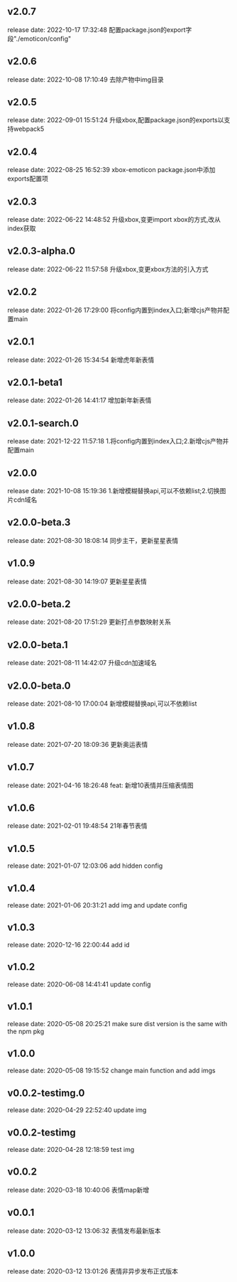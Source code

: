 
## v2.0.7
release date: 2022-10-17 17:32:48
配置package.json的export字段"./emoticon/config"


## v2.0.6
release date: 2022-10-08 17:10:49
去除产物中img目录


## v2.0.5
release date: 2022-09-01 15:51:24
升级xbox,配置package.json的exports以支持webpack5

## v2.0.4
release date: 2022-08-25 16:52:39
xbox-emoticon package.json中添加exports配置项

## v2.0.3
release date: 2022-06-22 14:48:52
升级xbox,变更import xbox的方式,改从index获取


## v2.0.3-alpha.0
release date: 2022-06-22 11:57:58
升级xbox,变更xbox方法的引入方式


## v2.0.2
release date: 2022-01-26 17:29:00
将config内置到index入口;新增cjs产物并配置main


## v2.0.1
release date: 2022-01-26 15:34:54
新增虎年新表情


## v2.0.1-beta1
release date: 2022-01-26 14:41:17
增加新年新表情


## v2.0.1-search.0
release date: 2021-12-22 11:57:18
1.将config内置到index入口;2.新增cjs产物并配置main


## v2.0.0
release date: 2021-10-08 15:19:36
1.新增模糊替换api,可以不依赖list;2.切换图片cdn域名


## v2.0.0-beta.3
release date: 2021-08-30 18:08:14
同步主干，更新星星表情


## v1.0.9
release date: 2021-08-30 14:19:07
更新星星表情

## v2.0.0-beta.2
release date: 2021-08-20 17:51:29
更新打点参数映射关系


## v2.0.0-beta.1
release date: 2021-08-11 14:42:07
升级cdn加速域名


## v2.0.0-beta.0
release date: 2021-08-10 17:00:04
新增模糊替换api,可以不依赖list


## v1.0.8
release date: 2021-07-20 18:09:36
更新奥运表情


## v1.0.7
release date: 2021-04-16 18:26:48
feat: 新增10表情并压缩表情图


## v1.0.6
release date: 2021-02-01 19:48:54
21年春节表情


## v1.0.5
release date: 2021-01-07 12:03:06
add hidden config


## v1.0.4
release date: 2021-01-06 20:31:21
add img and update config


## v1.0.3
release date: 2020-12-16 22:00:44
add id


## v1.0.2
release date: 2020-06-08 14:41:41
update config


## v1.0.1
release date: 2020-05-08 20:25:21
make sure dist version is the same with the npm pkg


## v1.0.0
release date: 2020-05-08 19:15:52
change main function and add imgs


## v0.0.2-testimg.0
release date: 2020-04-29 22:52:40
update img
## v0.0.2-testimg
release date: 2020-04-28 12:18:59
test img


## v0.0.2
release date: 2020-03-18 10:40:06
表情map新增


## v0.0.1
release date: 2020-03-12 13:06:32
表情发布最新版本


## v1.0.0
release date: 2020-03-12 13:01:26
表情非异步发布正式版本

        
        
        
        
        
        
        
        
        
